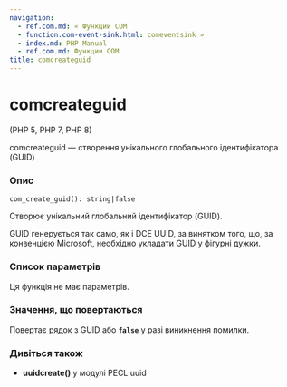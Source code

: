 ```yaml
---
navigation:
  - ref.com.md: « Функции COM
  - function.com-event-sink.html: comeventsink »
  - index.md: PHP Manual
  - ref.com.md: Функции COM
title: comcreateguid
---
```

# comcreateguid

(PHP 5, PHP 7, PHP 8)

comcreateguid — створення унікального глобального ідентифікатора (GUID)

### Опис

```methodsynopsis
com_create_guid(): string|false
```

Створює унікальний глобальний ідентифікатор (GUID).

GUID генерується так само, як і DCE UUID, за винятком того, що, за конвенцією Microsoft, необхідно укладати GUID у фігурні дужки.

### Список параметрів

Ця функція не має параметрів.

### Значення, що повертаються

Повертає рядок з GUID або **`false`** у разі виникнення помилки.

### Дивіться також

-   **uuidcreate()** у модулі PECL uuid
